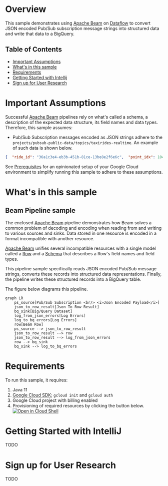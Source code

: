 # Overview

This sample demonstrates using [Apache Beam](https://beam.apache.org/) on [Dataflow](https://cloud.google.com/dataflow)
to convert JSON encoded Pub/Sub subscription message strings into structured data and write that data to a BigQuery.

## Table of Contents
* [Important Assumptions](#important-assumptions)
* [What's in this sample](#whats-in-this-sample)
* [Requirements](#requirements)
* [Getting Started with Intellij](#getting-started-with-intellij)
* [Sign up for User Research](#sign-up-for-user-research)

# Important Assumptions

Successful [Apache Beam](https://beam.apache.org/) pipelines rely on what's called a schema, a description of the
expected data structure, its field names and data types.
Therefore, this sample assumes:
- Pub/Sub Subscription messages encoded as JSON strings adhere to the
`projects/pubsub-public-data/topics/taxirides-realtime`.  An example of such data is shown below.
```json
{  "ride_id": "36a1c3e4-eb3b-451b-81ce-13be8e2f6e6c",  "point_idx": 1042,  "latitude": 40.721470000000004,  "longitude": -73.82676000000001,  "timestamp": "2023-02-08T14:02:34.28351-05:00",  "meter_reading": 23.425806,  "meter_increment": 0.02248158,  "ride_status": "enroute",  "passenger_count": 2}
```

See [Prerequisites](#prerequisites) for an opinionated setup
of your Google Cloud environment to simplify running this sample to adhere to these assumptions.

# What's in this sample

## Beam Pipeline sample

The enclosed [Apache Beam](https://beam.apache.org/) pipeline demonstrates how
Beam solves a common problem of decoding and encoding when reading from and
writing to various sources and sinks.  Data stored in one resource is encoded in a format
incompatible with another resource.

[Apache Beam](https://beam.apache.org/) unifies several incompatible resources with a single model called a
[Row](https://beam.apache.org/releases/javadoc/current/org/apache/beam/sdk/values/Row.html) and a
[Schema](https://beam.apache.org/releases/javadoc/current/org/apache/beam/sdk/schemas/Schema.html)
that describes a Row's field names and field types.

This pipeline sample specifically reads JSON encoded Pub/Sub message strings, converts these
records into structured data representations.  Finally, the pipeline writes these structured records into a BigQuery
table.

The figure below diagrams this pipeline.

```mermaid
graph LR
    ps_source[Pub/Sub Subscription <br/> <i>Json Encoded Payload</i>]
    json_to_row_result[Json To Row Result]
    bq_sink[Big/Query Dataset]
    log_from_json_errors[Log Errors]
    log_to_bq_errors[Log Errors]
    row[Beam Row]
    ps_source --> json_to_row_result
    json_to_row_result --> row
    json_to_row_result --> log_from_json_errors
    row --> bq_sink
    bq_sink --> log_to_bq_errors
```

# Requirements

To run this sample, it requires:

1. Java 11
2. [Google Cloud SDK](https://cloud.google.com/sdk); `gcloud init`
  and `gcloud auth`
3. Google Cloud project with billing enabled 
4. Provisioning of required resources by clicking the button below. [![Open in Cloud Shell](https://gstatic.com/cloudssh/images/open-btn.svg)](https://shell.cloud.google.com/cloudshell/editor?cloudshell_git_repo=https%3A%2F%2Fgithub.com%2FGoogleCloudPlatform%2Fcloud-code-samples&cloudshell_git_branch=v1&cloudshell_tutorial=cloud-shell-readme.md&cloudshell_working_dir=java%2Fjava-dataflow-samples%2Fread-pubsub-write-bigquery&show=terminal)

# Getting Started with IntelliJ

TODO

# Sign up for User Research

TODO
